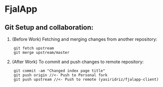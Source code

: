 # FjalApp

## Git Setup and collaboration:

1. (Before Work) Fetching and merging changes from another repository:
```
    git fetch upstream
    git merge upstream/master
```
2. (After Work) To commit and push changes to remote repository:
```
    git commit -am "Changed index page title"
    git push origin //<- Push to Personal fork
    git push upstream //<- Push to remote (yasiridriz/fjalapp-client) 
```
